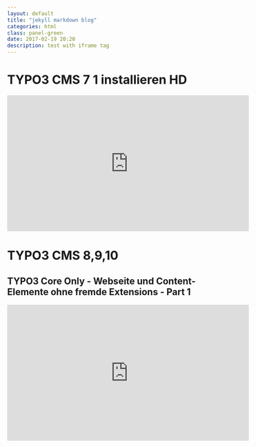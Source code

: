 ```yaml
---
layout: default
title: "jekyll markdown blog"
categories: html
class: panel-green
date: 2017-02-19 20:20
description: test with iframe tag
---
```

# TYPO3 CMS 7 1 installieren HD
<div class="embed-responsive embed-responsive-4by3">
<iframe width="560" height="315" src="https://www.youtube.com/embed/z4Zz6e9zpb8" frameborder="0" allowfullscreen></iframe>
</div>

# TYPO3 CMS 8,9,10
## TYPO3 Core Only - Webseite und Content-Elemente ohne fremde Extensions - Part 1
<div class="embed-responsive embed-responsive-4by3">
<iframe width="560" height="315" src="https://www.youtube.com/embed/ZOZRqLBz6yM" frameborder="0" allow="accelerometer; autoplay; encrypted-media; gyroscope; picture-in-picture" allowfullscreen></iframe>
</div>
